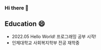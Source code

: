 ### Hi there 👋

<!--
**YuHyeonWook/YuHyeonWook** is a ✨ _special_ ✨ repository because its `README.md` (this file) appears on your GitHub profile.

Here are some ideas to get you started:

- 🔭 I’m currently working on ...
- 🌱 I’m currently learning ...
- 👯 I’m looking to collaborate on ...
- 🤔 I’m looking for help with ...
- 💬 Ask me about ...
- 📫 How to reach me: ...
- 😄 Pronouns: ...
- ⚡ Fun fact: ...
-->

## Education 😄
- 2022.05 Hello World! 프로그래밍 공부 시작!
- 인제대학교 사회복지학부 전공 재학중
